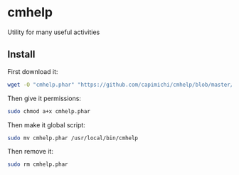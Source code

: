 # cmhelp
Utility for many useful activities

## Install
First download it:
```bash
wget -O "cmhelp.phar" "https://github.com/capimichi/cmhelp/blob/master/build/cmhelp.phar?raw=true"
```
Then give it permissions:

```bash
sudo chmod a+x cmhelp.phar
```
Then make it global script:

```bash
sudo mv cmhelp.phar /usr/local/bin/cmhelp
```
Then remove it:

```bash
sudo rm cmhelp.phar
```

